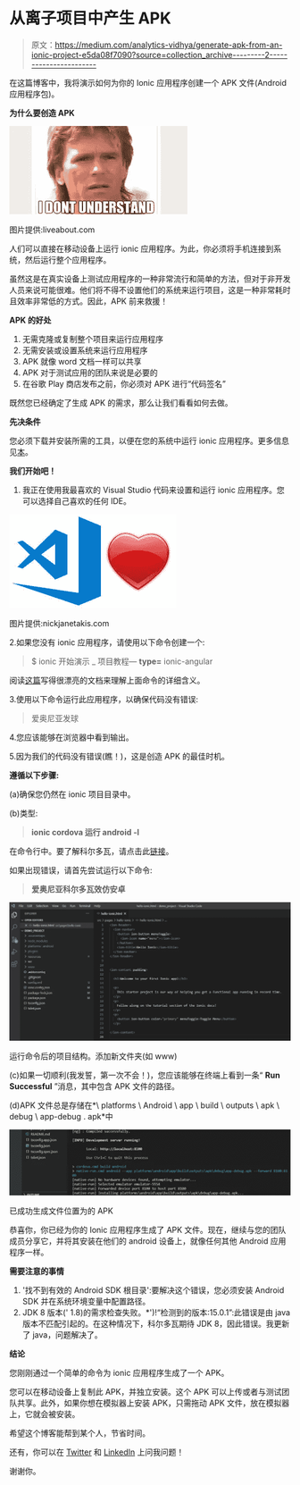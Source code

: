 # 从离子项目中产生 APK

> 原文：<https://medium.com/analytics-vidhya/generate-apk-from-an-ionic-project-e5da08f7090?source=collection_archive---------2----------------------->

在这篇博客中，我将演示如何为你的 Ionic 应用程序创建一个 APK 文件(Android 应用程序包)。

**为什么要创造 APK**

![](img/3d0daff2c5d1b52485a5fa55ceb94c45.png)

图片提供:liveabout.com

人们可以直接在移动设备上运行 ionic 应用程序。为此，你必须将手机连接到系统，然后运行整个应用程序。

虽然这是在真实设备上测试应用程序的一种非常流行和简单的方法，但对于非开发人员来说可能很难。他们将不得不设置他们的系统来运行项目，这是一种非常耗时且效率非常低的方式。因此，APK 前来救援！

**APK 的好处**

1.  无需克隆或复制整个项目来运行应用程序
2.  无需安装或设置系统来运行应用程序
3.  APK 就像 word 文档一样可以共享
4.  APK 对于测试应用的团队来说是必要的
5.  在谷歌 Play 商店发布之前，你必须对 APK 进行“代码签名”

既然您已经确定了生成 APK 的需求，那么让我们看看如何去做。

**先决条件**

您必须下载并安装所需的工具，以便在您的系统中运行 ionic 应用程序。更多信息见[本](https://ionicframework.com/docs/intro/cli)。

**我们开始吧！**

1.  我正在使用我最喜欢的 Visual Studio 代码来设置和运行 ionic 应用程序。您可以选择自己喜欢的任何 IDE。

![](img/532d63fe02e242cbd2ecdba71e528c56.png)

图片提供:nickjanetakis.com

2.如果您没有 ionic 应用程序，请使用以下命令创建一个:

> $ ionic 开始演示 _ 项目教程— **type=** ionic-angular

阅读[这篇](https://ionicframework.com/docs/v3/intro/tutorial/)写得很漂亮的文档来理解上面命令的详细含义。

3.使用以下命令运行此应用程序，以确保代码没有错误:

> 爱奥尼亚发球

4.您应该能够在浏览器中看到输出。

5.因为我们的代码没有错误(瞧！)，这是创造 APK 的最佳时机。

**遵循以下步骤:**

(a)确保您仍然在 ionic 项目目录中。

(b)类型:

> **ionic cordova 运行 android -l**

在命令行中。要了解科尔多瓦，请点击此[链接](https://cordova.apache.org/)。

如果出现错误，请首先尝试运行以下命令:

> **爱奥尼亚科尔多瓦效仿安卓**

![](img/d2a8387b9872625ff295f11a295eeb3b.png)

运行命令后的项目结构。添加新文件夹(如 www)

(c)如果一切顺利(我发誓，第一次不会！)，您应该能够在终端上看到一条“ **Run Successful** ”消息，其中包含 APK 文件的路径。

(d)APK 文件总是存储在*<Your-Ionic-Project>\ platforms \ Android \ app \ build \ outputs \ apk \ debug \ app-debug . apk*中

![](img/d2aa93c0d16a5d9f943ccfc22e279bf3.png)

已成功生成文件位置为的 APK

恭喜你，你已经为你的 Ionic 应用程序生成了 APK 文件。现在，继续与您的团队成员分享它，并将其安装在他们的 android 设备上，就像任何其他 Android 应用程序一样。

**需要注意的事情**

1.  '找不到有效的 Android SDK 根目录':要解决这个错误，您必须安装 Android SDK 并在系统环境变量中配置路径。
2.  JDK 8 版本(' 1.8)的需求检查失败。*')!“检测到的版本:15.0.1”:此错误是由 java 版本不匹配引起的。在这种情况下，科尔多瓦期待 JDK 8，因此错误。我更新了 java，问题解决了。

**结论**

您刚刚通过一个简单的命令为 ionic 应用程序生成了一个 APK。

您可以在移动设备上复制此 APK，并独立安装。这个 APK 可以上传或者与测试团队共享。此外，如果你想在模拟器上安装 APK，只需拖动 APK 文件，放在模拟器上，它就会被安装。

希望这个博客能帮到某个人，节省时间。

还有，你可以在 [Twitter](https://twitter.com/SwatiRajwal) 和 [LinkedIn](https://www.linkedin.com/in/swati-r-84682b12b/) 上问我问题！

谢谢你。